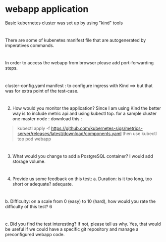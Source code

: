 # webapp application 

Basic kubernetes cluster was set up by using "kind" tools 
#
There are some of kubenetes manifest file that are autogenerated by imperatives commands. 
#
In order to access the webapp from browser please add port-forwarding steps. 
#
cluster-config.yaml manifest : to configure ingress with Kind ==> but that was for extra point of the test-case.
#

####
2. How would you monitor the application?
Since I am using Kind the better way is to include metric api and using kubectl top. 
for a sample cluster one master node : 
download this :
> kubectl apply -f https://github.com/kubernetes-sigs/metrics-server/releases/latest/download/components.yaml
then use kubectl top pod webapp
#
3. What would you change to add a PostgreSQL container?
I would add storage volume. 
#
4. Provide us some feedback on this test:
a. Duration: is it too long, too short or adequate? adequate.
#
b. Difficulty: on a scale from 0 (easy) to 10 (hard), how would you rate the difficulty
of this test?  6
#
c. Did you find the test interesting? If not, please tell us why.
  Yes, that would be useful if we could have a specific git repository and manage a preconfigured webapp code. 
